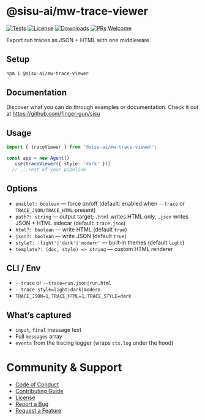 # @sisu-ai/mw-trace-viewer
[![Tests](https://github.com/finger-gun/sisu/actions/workflows/tests.yml/badge.svg?branch=main)](https://github.com/finger-gun/sisu/actions/workflows/tests.yml)
[![License](https://img.shields.io/badge/license-Apache--2.0-blue)](https://github.com/finger-gun/sisu/blob/main/LICENSE)
[![Downloads](https://img.shields.io/npm/dm/%40sisu-ai%2Fmw-trace-viewer)](https://www.npmjs.com/package/@sisu-ai/mw-trace-viewer)
[![PRs Welcome](https://img.shields.io/badge/PRs-welcome-brightgreen.svg)](https://github.com/finger-gun/sisu/blob/main/CONTRIBUTING.md)

Export run traces as JSON + HTML with one middleware.

## Setup
```bash
npm i @sisu-ai/mw-trace-viewer
```

## Documentation
Discover what you can do through examples or documentation. Check it out at https://github.com/finger-gun/sisu

## Usage
```ts
import { traceViewer } from '@sisu-ai/mw-trace-viewer';

const app = new Agent()
  .use(traceViewer({ style: 'dark' }))
  // ...rest of your pipeline
```

## Options
- `enable?: boolean` — force on/off (default: enabled when `--trace` or `TRACE_JSON/TRACE_HTML` present)
- `path?: string` — output target; `.html` writes HTML only, `.json` writes JSON + HTML sidecar (default: `trace.json`)
- `html?: boolean` — write HTML (default `true`)
- `json?: boolean` — write JSON (default `true`)
- `style?: 'light'|'dark'|'modern'` — built‑in themes (default `light`)
- `template?: (doc, style) => string` — custom HTML renderer

## CLI / Env
- `--trace` or `--trace=run.json|run.html`
- `--trace-style=light|dark|modern`
- `TRACE_JSON=1`, `TRACE_HTML=1`, `TRACE_STYLE=dark`

## What’s captured
- `input`, `final` message text
- Full `messages` array
- `events` from the tracing logger (wraps `ctx.log` under the hood)
 
# Community & Support
- [Code of Conduct](https://github.com/finger-gun/sisu/blob/main/CODE_OF_CONDUCT.md)
- [Contributing Guide](https://github.com/finger-gun/sisu/blob/main/CONTRIBUTING.md)
- [License](https://github.com/finger-gun/sisu/blob/main/LICENSE)
- [Report a Bug](https://github.com/finger-gun/sisu/issues/new?template=bug_report.md)
- [Request a Feature](https://github.com/finger-gun/sisu/issues/new?template=feature_request.md)
